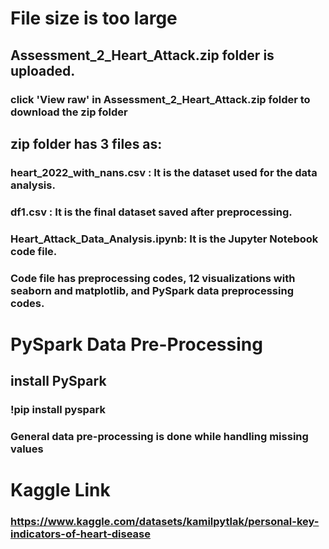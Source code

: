 
# File size is too large
## Assessment_2_Heart_Attack.zip folder is uploaded.
  ### click 'View raw' in Assessment_2_Heart_Attack.zip folder to download the zip folder
## zip folder has 3 files as:
  ### heart_2022_with_nans.csv : It is the dataset used for the data analysis.
  ### df1.csv : It is the final dataset saved after preprocessing.
  ### Heart_Attack_Data_Analysis.ipynb: It is the Jupyter Notebook code file.
  ### Code file has preprocessing codes, 12 visualizations with seaborn and matplotlib, and PySpark data preprocessing codes.
# PySpark Data Pre-Processing
  ## install PySpark 
  ### !pip install pyspark
  ### General data pre-processing is done while handling missing values
  
# Kaggle Link
### https://www.kaggle.com/datasets/kamilpytlak/personal-key-indicators-of-heart-disease
